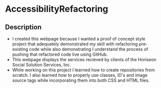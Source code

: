 # AccessibilityRefactoring

## Description

- I created this webpage because I wanted a proof of concept style project that adequately demonstrated my skill with refactoring pre-existing code while also demonstrating I understand the process of pushing that refactored code live using GitHub. 
- This webpage displays the services recieved by clients of the Horiseon Social Solution Services, Inc.
- While working on this project I learned how to create repositories from scratch. I also learned how to properly use classes, ID's and image source tags while incorporating them into both CSS and HTML files.  
